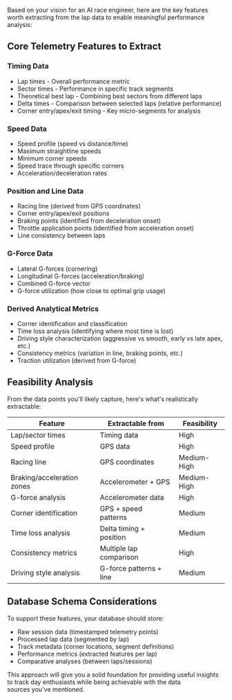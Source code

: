 Based on your vision for an AI race engineer, here are the key features worth extracting from the lap data to enable meaningful performance analysis:

## Core Telemetry Features to Extract

### Timing Data

- Lap times - Overall performance metric
- Sector times - Performance in specific track segments
- Theoretical best lap - Combining best sectors from different laps
- Delta times - Comparison between selected laps (relative performance)
- Corner entry/apex/exit timing - Key micro-segments for analysis

### Speed Data

- Speed profile (speed vs distance/time)
- Maximum straightline speeds
- Minimum corner speeds
- Speed trace through specific corners
- Acceleration/deceleration rates

### Position and Line Data

- Racing line (derived from GPS coordinates)
- Corner entry/apex/exit positions
- Braking points (identified from deceleration onset)
- Throttle application points (identified from acceleration onset)
- Line consistency between laps

### G-Force Data

- Lateral G-forces (cornering)
- Longitudinal G-forces (acceleration/braking)
- Combined G-force vector
- G-force utilization (how close to optimal grip usage)

### Derived Analytical Metrics

- Corner identification and classification
- Time loss analysis (identifying where most time is lost)
- Driving style characterization (aggressive vs smooth, early vs late apex, etc.)
- Consistency metrics (variation in line, braking points, etc.)
- Traction utilization (derived from G-force)

## Feasibility Analysis

From the data points you'll likely capture, here's what's realistically extractable:

| Feature | Extractable from | Feasibility |
|---------|------------------|-------------|
| Lap/sector times | Timing data | High |
| Speed profile | GPS data | High |
| Racing line | GPS coordinates | Medium-High |
| Braking/acceleration zones | Accelerometer + GPS | Medium-High |
| G-force analysis | Accelerometer data | High |
| Corner identification | GPS + speed patterns | Medium |
| Time loss analysis | Delta timing + position | Medium |
| Consistency metrics | Multiple lap comparison | High |
| Driving style analysis | G-force patterns + line | Medium |

## Database Schema Considerations

To support these features, your database should store:

- Raw session data (timestamped telemetry points)
- Processed lap data (segmented by lap)
- Track metadata (corner locations, segment definitions)
- Performance metrics (extracted features per lap)
- Comparative analyses (between laps/sessions)

This approach will give you a solid foundation for providing useful insights to track day enthusiasts while being achievable with the data sources you've mentioned.
